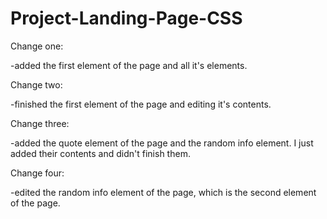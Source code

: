 # Project-Landing-Page-CSS

Change one:

-added the first element of the page and all it's elements.

Change two:

-finished the first element of the page and editing it's contents.

Change three:

-added the quote element of the page and the random info element. I just added their contents and didn't finish them.

Change four:

-edited the random info element of the page, which is the second element of the page.
